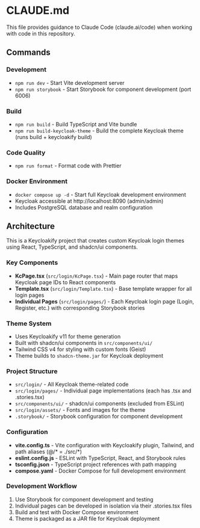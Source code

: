 # CLAUDE.md

This file provides guidance to Claude Code (claude.ai/code) when working with code in this repository.

## Commands

### Development
- `npm run dev` - Start Vite development server
- `npm run storybook` - Start Storybook for component development (port 6006)

### Build
- `npm run build` - Build TypeScript and Vite bundle
- `npm run build-keycloak-theme` - Build the complete Keycloak theme (runs build + keycloakify build)

### Code Quality
- `npm run format` - Format code with Prettier

### Docker Environment
- `docker compose up -d` - Start full Keycloak development environment
- Keycloak accessible at http://localhost:8090 (admin/admin)
- Includes PostgreSQL database and realm configuration

## Architecture

This is a Keycloakify project that creates custom Keycloak login themes using React, TypeScript, and shadcn/ui components.

### Key Components
- **KcPage.tsx** (`src/login/KcPage.tsx`) - Main page router that maps Keycloak page IDs to React components
- **Template.tsx** (`src/login/Template.tsx`) - Base template wrapper for all login pages
- **Individual Pages** (`src/login/pages/`) - Each Keycloak login page (Login, Register, etc.) with corresponding Storybook stories

### Theme System
- Uses Keycloakify v11 for theme generation
- Built with shadcn/ui components in `src/components/ui/`
- Tailwind CSS v4 for styling with custom fonts (Geist)
- Theme builds to `shadcn-theme.jar` for Keycloak deployment

### Project Structure
- `src/login/` - All Keycloak theme-related code
- `src/login/pages/` - Individual page implementations (each has .tsx and .stories.tsx)
- `src/components/ui/` - shadcn/ui components (excluded from ESLint)
- `src/login/assets/` - Fonts and images for the theme
- `.storybook/` - Storybook configuration for component development

### Configuration
- **vite.config.ts** - Vite configuration with Keycloakify plugin, Tailwind, and path aliases (@/* = ./src/*)
- **eslint.config.js** - ESLint with TypeScript, React, and Storybook rules
- **tsconfig.json** - TypeScript project references with path mapping
- **compose.yaml** - Docker Compose for full development environment

### Development Workflow
1. Use Storybook for component development and testing
2. Individual pages can be developed in isolation via their .stories.tsx files
3. Build and test with Docker Compose environment
4. Theme is packaged as a JAR file for Keycloak deployment